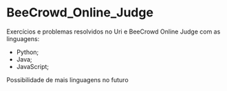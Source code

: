 # BeeCrowd_Online_Judge

Exercícios e problemas resolvidos no Uri e BeeCrowd Online Judge com as linguagens:

- Python;
- Java;
- JavaScript;

Possibilidade de mais linguagens no futuro

